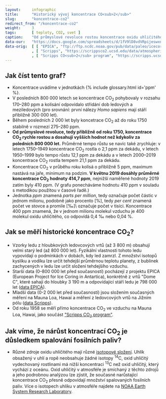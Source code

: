 ```yaml
---
layout:     infographic
title:      "Historický vývoj koncentrace CO<sub>2</sub>"
slug:       "koncentrace-co2"
redirect_from: "/koncentrace-co2"
weight:     3
tags:       [ teploty, CO2, svet ]
caption:    "Od průmyslové revoluce rostou koncentrace oxidu uhličitého vysoko nad hodnoty, které byly na planetě během posledních 800 000 let a výrazně zvyšují skleníkový efekt a způsobují globální oteplování. Data pochází z analýzy ledovcových vrtů EPICA v Antarktidě a z přímých měření na Mauna Loa, Hawai."
data-our:   "https://docs.google.com/spreadsheets/d/1fV9lD8vdVRpijeswxnuqDnbRQOXayiP_mTLZvDOflmQ/edit?usp=sharing"
data-orig:	[ [ "EPICA", "ftp://ftp.ncdc.noaa.gov/pub/data/paleo/icecore/antarctica/epica_domec/edc-co2-2008.xls" ]
            , [ "Scripps", "https://scrippsco2.ucsd.edu/data/atmospheric_co2/icecore_merged_products" ]
            , [ "Scripps CO<sub>2</sub> program", "https://scripps.ucsd.edu/programs/keelingcurve/" ] ]
---
```


## Jak číst tento graf?

* Koncentrace uvádíme v jednotkách {% include glossary.html id='ppm' %}.
* V posledních 800 000 letech se koncentrace CO<sub>2</sub> pohybovaly v rozsahu 170–280 ppm a kolísání odpovídalo střídání dob ledových a meziledových (pro srovnání: první nálezy *Homo sapiens* mají stáří přibližně 300 000 let).
* Během posledních 2 000 let byly koncetrace CO<sub>2</sub> až do roku 1750 stabilně v rozmezí 275–280 ppm.
* __Od průmyslové revoluce, tedy přibližně od roku 1750, koncentrace CO<sub>2</sub> rychle rostou a dosahují vyšších hodnot než kdykoliv za poledních 800 000 let.__ Průměrné tempo růstu se navíc také zrychluje: v letech 1750–1949 koncentrace CO<sub>2</sub> rostla o 2,1 ppm za dekádu, v letech 1950–1999 bylo tempo růstu 12,1 ppm za dekádu a v letech 2000–2019 koncentrace CO<sub>2</sub> rostla tempem 21,1 ppm za dekádu.
* Koncentrace CO<sub>2</sub> v průběhu roku kolísá o přibližně 5 ppm, maximum nastává na jaře, minimum na podzim. __V květnu 2019 dosáhly průměrné koncentrace CO<sub>2</sub> hodnoty 414,7 ppm__, nejnižší naměřené hodnoty 2019 zatím byly 410 ppm. (V grafu ponecháváme hodnotu 410 ppm v souladu s metodikou použitou v časové řadě.)
* Jednotka *ppm* znamená *parts per million*, tedy označuje počet částic v jednom milionu, podobně jako procento \[%]\, tedy *per cent* znamená počet ve stovce a promile \[‰]\ označuje počet v tisíci. Koncentrace 400 ppm znamená, že v jednom milionu molekul vzduchu je 400 molekul oxidu uhličitého, co odpovídá 0,4 ‰ nebo 0,04 %.

## Jak se měří historické koncentrace CO<sub>2</sub>?

* Vzorky ledu z hloubkových ledovcových vrtů (až 3 800 m) obsahují velmi starý led (až 800 000 let). Fyzikální vlastnosti tohoto ledu vypovídají o podmínkách v dobách, kdy led zamrzl. Z množství isotopů kyslíku a vodíku lze určit tehdejší průměrnou teplotu planety, z bublinek zachycených v ledu lze určit složení tehdejšího vzduchu.
* Starší data (0–800 000 let před současností) pocházejí z projektu EPICA (European Project for Ice Coring in Antartica), konkrétně z vrtů "Dome C", které sahají do hloubky 3 190 m a odpovídající stáří ledu je 798 000 let ([data EPICA](ftp://ftp.ncdc.noaa.gov/pub/data/paleo/icecore/antarctica/epica_domec/edc-co2-2008.xls)).
* Mladší data (0-2 000 let před současností) jsou složením současných měření na Mauna Loa, Hawai a měření z ledovcových vrtů na Jižním pólu ([data Scripps](https://scrippsco2.ucsd.edu/data/atmospheric_co2/icecore_merged_products)).
* Od roku 1958 se měří přímo koncentrace CO<sub>2</sub> ve vzduchu na Mauna Loa, Hawai, jako součást ["Scripps CO<sub>2</sub> program"](https://scripps.ucsd.edu/programs/keelingcurve/).

## Jak víme, že nárůst koncentrací CO<sub>2</sub> je důsledkem spalování fosilních paliv?

* Různé zdroje oxidu uhličitého mají různé [isotopové složení](https://cs.wikipedia.org/wiki/Izotopy_uhl%C3%ADku). Uhlík obsažený v uhlí a ropě neobsahuje žádné isotopy <sup>14</sup>C, oxid uhličitý vydechovaný rostlinami má nižší koncentraci <sup>13</sup>C než oxid uhličitý, který vychází z oceánu. Oxid uhličitý v atmosféře je smíchaný z těchto zdrojů a jeho podrobnou analýzou lze zjistit, že současné narůstající koncentrace CO<sub>2</sub> přesně odpovídají množství spalovaných fosilních paliv. Více o isotopech uhlíku v atmosféře najdete na [NOAA Earth System Research Laboratory](https://www.esrl.noaa.gov/gmd/outreach/isotopes/mixing.html).
